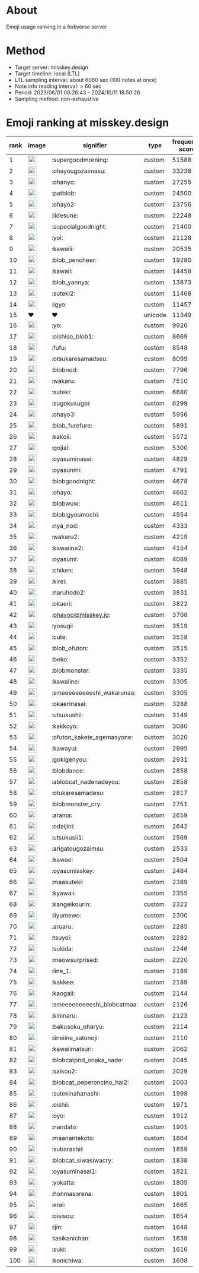 # About
Emoji usage ranking in a fediverse server

# Method
- Target server: misskey.design
- Target timeline: local (LTL)
- LTL sampling interval: about 6060 sec (100 notes at once)
- Note info reading interval: > 60 sec
- Period: 2023/06/01 00:26:43 - 2024/10/11 18:50:26 
- Sampling method: non-exhaustive

# Emoji ranking at misskey.design

|rank|image|signifier|type|frequency score|
|----|----|----|----|----|
|1|<img height="24" src="https://misskey.design/emoji/supergoodmorning.webp">|:supergoodmorning:|custom|51588|
|2|<img height="24" src="https://misskey.design/emoji/ohayougozaimasu.webp">|:ohayougozaimasu:|custom|33238|
|3|<img height="24" src="https://misskey.design/emoji/ohanyo.webp">|:ohanyo:|custom|27255|
|4|<img height="24" src="https://misskey.design/emoji/patblob.webp">|:patblob:|custom|24500|
|5|<img height="24" src="https://misskey.design/emoji/ohayo2.webp">|:ohayo2:|custom|23756|
|6|<img height="24" src="https://misskey.design/emoji/iidesune.webp">|:iidesune:|custom|22248|
|7|<img height="24" src="https://misskey.design/emoji/supecialgoodnight.webp">|:supecialgoodnight:|custom|21400|
|8|<img height="24" src="https://misskey.design/emoji/yoi.webp">|:yoi:|custom|21128|
|9|<img height="24" src="https://misskey.design/emoji/kawaiii.webp">|:kawaiii:|custom|20535|
|10|<img height="24" src="https://misskey.design/emoji/blob_pencheer.webp">|:blob_pencheer:|custom|19280|
|11|<img height="24" src="https://misskey.design/emoji/kawaii.webp">|:kawaii:|custom|14458|
|12|<img height="24" src="https://misskey.design/emoji/blob_yannya.webp">|:blob_yannya:|custom|13873|
|13|<img height="24" src="https://misskey.design/emoji/suteki2.webp">|:suteki2:|custom|11468|
|14|<img height="24" src="https://misskey.design/emoji/igyo.webp">|:igyo:|custom|11457|
|15|❤|❤|unicode|11349|
|16|<img height="24" src="https://misskey.design/emoji/yo.webp">|:yo:|custom|9926|
|17|<img height="24" src="https://misskey.design/emoji/oishiso_blob1.webp">|:oishiso_blob1:|custom|8669|
|18|<img height="24" src="https://misskey.design/emoji/fufu.webp">|:fufu:|custom|8548|
|19|<img height="24" src="https://misskey.design/emoji/otsukaresamadseu.webp">|:otsukaresamadseu:|custom|8099|
|20|<img height="24" src="https://misskey.design/emoji/blobnod.webp">|:blobnod:|custom|7796|
|21|<img height="24" src="https://misskey.design/emoji/wakaru.webp">|:wakaru:|custom|7510|
|22|<img height="24" src="https://misskey.design/emoji/suteki.webp">|:suteki:|custom|6680|
|23|<img height="24" src="https://misskey.design/emoji/sugokusugoi.webp">|:sugokusugoi:|custom|6299|
|24|<img height="24" src="https://misskey.design/emoji/ohayo3.webp">|:ohayo3:|custom|5956|
|25|<img height="24" src="https://misskey.design/emoji/blob_furefure.webp">|:blob_furefure:|custom|5891|
|26|<img height="24" src="https://misskey.design/emoji/kakoii.webp">|:kakoii:|custom|5572|
|27|<img height="24" src="https://misskey.design/emoji/gojiai.webp">|:gojiai:|custom|5300|
|28|<img height="24" src="https://misskey.design/emoji/oyasuminasai.webp">|:oyasuminasai:|custom|4829|
|29|<img height="24" src="https://misskey.design/emoji/oyasunmi.webp">|:oyasunmi:|custom|4791|
|30|<img height="24" src="https://misskey.design/emoji/blobgoodnight.webp">|:blobgoodnight:|custom|4678|
|31|<img height="24" src="https://misskey.design/emoji/ohayo.webp">|:ohayo:|custom|4662|
|32|<img height="24" src="https://misskey.design/emoji/blobwuw.webp">|:blobwuw:|custom|4611|
|33|<img height="24" src="https://misskey.design/emoji/blobigyoumochi.webp">|:blobigyoumochi:|custom|4554|
|34|<img height="24" src="https://misskey.design/emoji/nya_nod.webp">|:nya_nod:|custom|4333|
|35|<img height="24" src="https://misskey.design/emoji/wakaru2.webp">|:wakaru2:|custom|4219|
|36|<img height="24" src="https://misskey.design/emoji/kawaiine2.webp">|:kawaiine2:|custom|4154|
|37|<img height="24" src="https://misskey.design/emoji/oyasumi.webp">|:oyasumi:|custom|4089|
|38|<img height="24" src="https://misskey.design/emoji/chiken.webp">|:chiken:|custom|3948|
|39|<img height="24" src="https://misskey.design/emoji/kirei.webp">|:kirei:|custom|3885|
|40|<img height="24" src="https://misskey.design/emoji/naruhodo2.webp">|:naruhodo2:|custom|3831|
|41|<img height="24" src="https://misskey.design/emoji/okaeri.webp">|:okaeri:|custom|3822|
|42|<img height="24" src="https://misskey.design/emoji/ohayoo.webp">|:ohayoo@misskey.io:|custom|3708|
|43|<img height="24" src="https://misskey.design/emoji/yosugi.webp">|:yosugi:|custom|3519|
|44|<img height="24" src="https://misskey.design/emoji/cute.webp">|:cute:|custom|3518|
|45|<img height="24" src="https://misskey.design/emoji/blob_ofuton.webp">|:blob_ofuton:|custom|3515|
|46|<img height="24" src="https://misskey.design/emoji/beko.webp">|:beko:|custom|3352|
|47|<img height="24" src="https://misskey.design/emoji/blobmonster.webp">|:blobmonster:|custom|3335|
|48|<img height="24" src="https://misskey.design/emoji/kawaiine.webp">|:kawaiine:|custom|3305|
|49|<img height="24" src="https://misskey.design/emoji/smeeeeeeeeeshi_wakarunaa.webp">|:smeeeeeeeeeshi_wakarunaa:|custom|3305|
|50|<img height="24" src="https://misskey.design/emoji/okaerinasai.webp">|:okaerinasai:|custom|3288|
|51|<img height="24" src="https://misskey.design/emoji/utsukushii.webp">|:utsukushii:|custom|3149|
|52|<img height="24" src="https://misskey.design/emoji/kakkoyo.webp">|:kakkoyo:|custom|3080|
|53|<img height="24" src="https://misskey.design/emoji/ofuton_kakete_agemasyone.webp">|:ofuton_kakete_agemasyone:|custom|3020|
|54|<img height="24" src="https://misskey.design/emoji/kawayui.webp">|:kawayui:|custom|2995|
|55|<img height="24" src="https://misskey.design/emoji/gokigenyou.webp">|:gokigenyou:|custom|2931|
|56|<img height="24" src="https://misskey.design/emoji/blobdance.webp">|:blobdance:|custom|2858|
|57|<img height="24" src="https://misskey.design/emoji/ablobcat_nadenadeyou.webp">|:ablobcat_nadenadeyou:|custom|2858|
|58|<img height="24" src="https://misskey.design/emoji/otukaresamadesu.webp">|:otukaresamadesu:|custom|2817|
|59|<img height="24" src="https://misskey.design/emoji/blobmonster_cry.webp">|:blobmonster_cry:|custom|2751|
|60|<img height="24" src="https://misskey.design/emoji/arama.webp">|:arama:|custom|2659|
|61|<img height="24" src="https://misskey.design/emoji/odaijini.webp">|:odaijini:|custom|2642|
|62|<img height="24" src="https://misskey.design/emoji/utsukusii1.webp">|:utsukusii1:|custom|2569|
|63|<img height="24" src="https://misskey.design/emoji/arigatougozaimsu.webp">|:arigatougozaimsu:|custom|2533|
|64|<img height="24" src="https://misskey.design/emoji/kawae.webp">|:kawae:|custom|2504|
|65|<img height="24" src="https://misskey.design/emoji/oyasumisskey.webp">|:oyasumisskey:|custom|2484|
|66|<img height="24" src="https://misskey.design/emoji/maasuteki.webp">|:maasuteki:|custom|2389|
|67|<img height="24" src="https://misskey.design/emoji/kyawaii.webp">|:kyawaii:|custom|2355|
|68|<img height="24" src="https://misskey.design/emoji/kangeikourin.webp">|:kangeikourin:|custom|2322|
|69|<img height="24" src="https://misskey.design/emoji/iiyumewo.webp">|:iiyumewo:|custom|2300|
|70|<img height="24" src="https://misskey.design/emoji/aruaru.webp">|:aruaru:|custom|2285|
|71|<img height="24" src="https://misskey.design/emoji/tsuyoi.webp">|:tsuyoi:|custom|2282|
|72|<img height="24" src="https://misskey.design/emoji/sukida.webp">|:sukida:|custom|2246|
|73|<img height="24" src="https://misskey.design/emoji/meowsurprised.webp">|:meowsurprised:|custom|2220|
|74|<img height="24" src="https://misskey.design/emoji/iine_1.webp">|:iine_1:|custom|2189|
|75|<img height="24" src="https://misskey.design/emoji/kakkee.webp">|:kakkee:|custom|2189|
|76|<img height="24" src="https://misskey.design/emoji/kaogaii.webp">|:kaogaii:|custom|2144|
|77|<img height="24" src="https://misskey.design/emoji/smeeeeeeeeeshi_blobcatmaa.webp">|:smeeeeeeeeeshi_blobcatmaa:|custom|2126|
|78|<img height="24" src="https://misskey.design/emoji/kininaru.webp">|:kininaru:|custom|2123|
|79|<img height="24" src="https://misskey.design/emoji/bakusoku_oharyu.webp">|:bakusoku_oharyu:|custom|2114|
|80|<img height="24" src="https://misskey.design/emoji/iineiine_satonoji.webp">|:iineiine_satonoji:|custom|2110|
|81|<img height="24" src="https://misskey.design/emoji/kawaiimatsuri.webp">|:kawaiimatsuri:|custom|2062|
|82|<img height="24" src="https://misskey.design/emoji/blobcatpnd_onaka_nade.webp">|:blobcatpnd_onaka_nade:|custom|2045|
|83|<img height="24" src="https://misskey.design/emoji/saikou2.webp">|:saikou2:|custom|2029|
|84|<img height="24" src="https://misskey.design/emoji/blobcat_peperoncino_hai2.webp">|:blobcat_peperoncino_hai2:|custom|2003|
|85|<img height="24" src="https://misskey.design/emoji/sutekinahanashi.webp">|:sutekinahanashi:|custom|1998|
|86|<img height="24" src="https://misskey.design/emoji/oishii.webp">|:oishii:|custom|1971|
|87|<img height="24" src="https://misskey.design/emoji/oyo.webp">|:oyo:|custom|1912|
|88|<img height="24" src="https://misskey.design/emoji/nandato.webp">|:nandato:|custom|1901|
|89|<img height="24" src="https://misskey.design/emoji/maanantekoto.webp">|:maanantekoto:|custom|1864|
|90|<img height="24" src="https://misskey.design/emoji/subarashii.webp">|:subarashii:|custom|1859|
|91|<img height="24" src="https://misskey.design/emoji/blobcat_siwasiwacry.webp">|:blobcat_siwasiwacry:|custom|1838|
|92|<img height="24" src="https://misskey.design/emoji/oyasuminasai1.webp">|:oyasuminasai1:|custom|1821|
|93|<img height="24" src="https://misskey.design/emoji/yokatta.webp">|:yokatta:|custom|1805|
|94|<img height="24" src="https://misskey.design/emoji/honmasorena.webp">|:honmasorena:|custom|1801|
|95|<img height="24" src="https://misskey.design/emoji/erai.webp">|:erai:|custom|1665|
|96|<img height="24" src="https://misskey.design/emoji/oisisou.webp">|:oisisou:|custom|1654|
|97|<img height="24" src="https://misskey.design/emoji/ijin.webp">|:ijin:|custom|1648|
|98|<img height="24" src="https://misskey.design/emoji/tasikanichan.webp">|:tasikanichan:|custom|1639|
|99|<img height="24" src="https://misskey.design/emoji/suki.webp">|:suki:|custom|1616|
|100|<img height="24" src="https://misskey.design/emoji/konichiwa.webp">|:konichiwa:|custom|1608|
